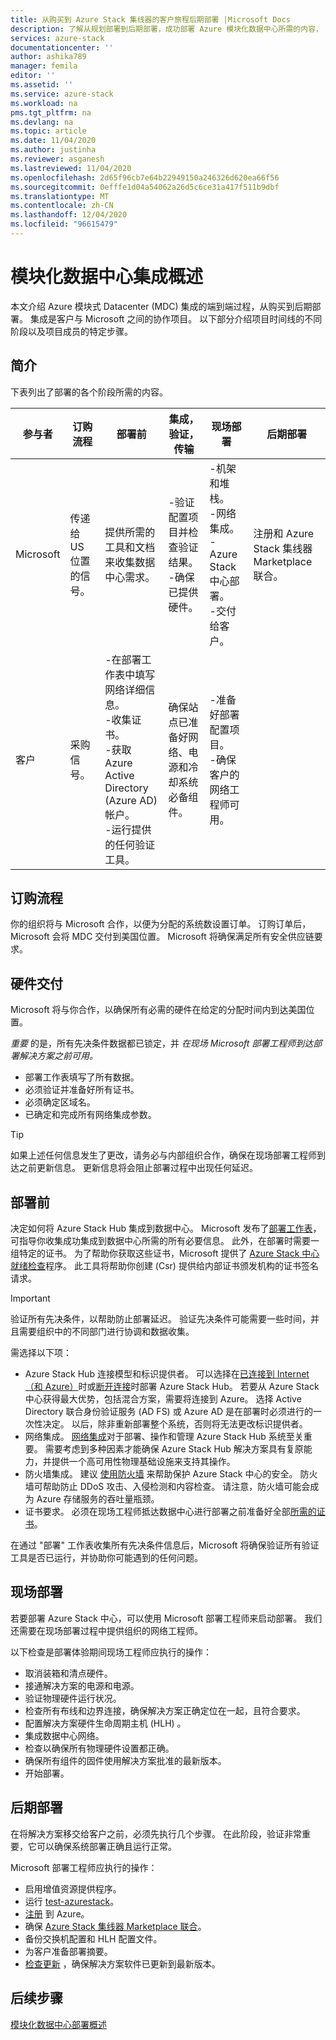 ```yaml
---
title: 从购买到 Azure Stack 集线器的客户旅程后期部署 |Microsoft Docs
description: 了解从规划部署到后期部署，成功部署 Azure 模块化数据中心所需的内容， (MDC) 。
services: azure-stack
documentationcenter: ''
author: ashika789
manager: femila
editor: ''
ms.assetid: ''
ms.service: azure-stack
ms.workload: na
pms.tgt_pltfrm: na
ms.devlang: na
ms.topic: article
ms.date: 11/04/2020
ms.author: justinha
ms.reviewer: asganesh
ms.lastreviewed: 11/04/2020
ms.openlocfilehash: 2d65f96cb7e64b22949150a246326d620ea66f56
ms.sourcegitcommit: 0efffe1d04a54062a26d5c6ce31a417f511b9dbf
ms.translationtype: MT
ms.contentlocale: zh-CN
ms.lasthandoff: 12/04/2020
ms.locfileid: "96615479"
---
```

# <a name="modular-datacenter-integration-overview"></a>模块化数据中心集成概述

本文介绍 Azure 模块式 Datacenter (MDC) 集成的端到端过程，从购买到后期部署。 集成是客户与 Microsoft 之间的协作项目。 以下部分介绍项目时间线的不同阶段以及项目成员的特定步骤。

## <a name="introduction"></a>简介

下表列出了部署的各个阶段所需的内容。

| 参与者 |订购流程 |部署前 |集成，验证，传输 |现场部署 |后期部署 |
|---|---------------|---------------|-----------------------------------|--------------------|----------------|
|Microsoft  | 传递给 US 位置的信号。    |提供所需的工具和文档来收集数据中心需求。 |-验证配置项目并检查验证结果。<br>-确保已提供硬件。    |-机架和堆栈。<br>-网络集成。<br>-Azure Stack 中心部署。<br>-交付给客户。    |注册和 Azure Stack 集线器 Marketplace 联合。|
|客户   |采购信号。   |-在部署工作表中填写网络详细信息。<br>-收集证书。<br>-获取 Azure Active Directory (Azure AD) 帐户。<br>-运行提供的任何验证工具。   |确保站点已准备好网络、电源和冷却系统必备组件。   |-准备好部署配置项目。<br>-确保客户的网络工程师可用。   |     |


## <a name="order-process"></a>订购流程

你的组织将与 Microsoft 合作，以便为分配的系统数设置订单。 订购订单后，Microsoft 会将 MDC 交付到美国位置。 Microsoft 将确保满足所有安全供应链要求。

## <a name="hardware-delivery"></a>硬件交付

Microsoft 将与你合作，以确保所有必需的硬件在给定的分配时间内到达美国位置。

*重要* 的是，所有先决条件数据都已锁定，并 *在现场 Microsoft 部署工程师到达部署解决方案之前可用。*

- 部署工作表填写了所有数据。
- 必须验证并准备好所有证书。
- 必须确定区域名。
- 已确定和完成所有网络集成参数。

>[!Tip]
>如果上述任何信息发生了更改，请务必与内部组织合作，确保在现场部署工程师到达之前更新信息。 更新信息将会阻止部署过程中出现任何延迟。

## <a name="predeployment"></a>部署前

决定如何将 Azure Stack Hub 集成到数据中心。 Microsoft 发布了[部署工作表](../operator/azure-stack-deployment-worksheet.md)，可指导你收集成功集成到数据中心所需的所有必要信息。 此外，在部署时需要一组特定的证书。 为了帮助你获取这些证书，Microsoft 提供了 [Azure Stack 中心就绪检查](../operator/azure-stack-validation-report.md)程序。 此工具将帮助你创建 (Csr) 提供给内部证书颁发机构的证书签名请求。

>[!Important]
>验证所有先决条件，以帮助防止部署延迟。 验证先决条件可能需要一些时间，并且需要组织中的不同部门进行协调和数据收集。

需选择以下项：

- Azure Stack Hub 连接模型和标识提供者。 可以选择在[已连接到 Internet（和 Azure）](../operator/azure-stack-connected-deployment.md)时或[断开连接](../operator/azure-stack-disconnected-deployment.md)时部署 Azure Stack Hub。 若要从 Azure Stack 中心获得最大优势，包括混合方案，需要将连接到 Azure。 选择 Active Directory 联合身份验证服务 (AD FS) 或 Azure AD 是在部署时必须进行的一次性决定。 以后，除非重新部署整个系统，否则将无法更改标识提供者。
- 网络集成。 [网络集成](../operator/azure-stack-network.md)对于部署、操作和管理 Azure Stack Hub 系统至关重要。 需要考虑到多种因素才能确保 Azure Stack Hub 解决方案具有复原能力，并提供一个高可用性物理基础设施来支持其操作。
- 防火墙集成。 建议 [使用防火墙](../operator/azure-stack-firewall.md) 来帮助保护 Azure Stack 中心的安全。 防火墙可帮助防止 DDoS 攻击、入侵检测和内容检查。 请注意，防火墙可能会成为 Azure 存储服务的吞吐量瓶颈。
- 证书要求。 必须在现场工程师抵达数据中心进行部署之前准备好全部[所需的证书](../operator/azure-stack-pki-certs.md)。

在通过 "部署" 工作表收集所有先决条件信息后，Microsoft 将确保验证所有验证工具是否已运行，并协助你可能遇到的任何问题。

## <a name="onsite-deployment"></a>现场部署

若要部署 Azure Stack 中心，可以使用 Microsoft 部署工程师来启动部署。 我们还需要在现场部署过程中提供组织的网络工程师。

以下检查是部署体验期间现场工程师应执行的操作：

- 取消装箱和清点硬件。
- 接通解决方案的电源和电源。
- 验证物理硬件运行状况。
- 检查所有布线和边界连接，确保解决方案正确定位在一起，且符合要求。
- 配置解决方案硬件生命周期主机 (HLH) 。
- 集成数据中心网络。
- 检查以确保所有物理硬件设置都正确。
- 确保所有组件的固件使用解决方案批准的最新版本。
- 开始部署。

## <a name="post-deployment"></a>后期部署

在将解决方案移交给客户之前，必须先执行几个步骤。 在此阶段，验证非常重要，它可以确保系统部署正确且运行正常。

Microsoft 部署工程师应执行的操作：

- 启用增值资源提供程序。
- 运行 [test-azurestack](../operator/azure-stack-diagnostic-test.md)。
- [注册](../operator/azure-stack-registration-role.md) 到 Azure。
- 确保 [Azure Stack 集线器 Marketplace 联合](../operator/azure-stack-marketplace.md)。
- 备份交换机配置和 HLH 配置文件。
- 为客户准备部署摘要。
- [检查更新](../operator/azure-stack-updates.md) ，确保解决方案软件已更新到最新版本。

## <a name="next-steps"></a>后续步骤

[模块化数据中心部署概述](deployment-overview.md)

